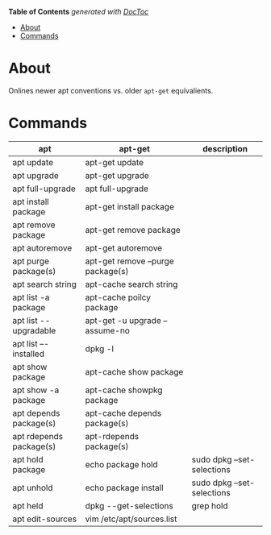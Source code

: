<!-- START doctoc generated TOC please keep comment here to allow auto update -->
<!-- DON'T EDIT THIS SECTION, INSTEAD RE-RUN doctoc TO UPDATE -->
**Table of Contents**  *generated with [DocToc](https://github.com/thlorenz/doctoc)*

- [About](#about)
- [Commands](#commands)

<!-- END doctoc generated TOC please keep comment here to allow auto update -->

# About

Onlines newer apt conventions vs. older `apt-get` equivalients.

# Commands

 apt | apt-get     | description
 ----|-------------|------------------
apt update |apt-get update|
apt upgrade |apt-get upgrade |
apt full-upgrade |apt full-upgrade |
apt install package |apt-get install package |
apt remove package |apt-get remove package |
apt autoremove |apt-get autoremove |
apt purge package(s) |apt-get remove –purge package(s) |
apt search string |apt-cache search string |
apt list -a package |apt-cache poilcy package |
apt list --upgradable |apt-get -u upgrade –assume-no |
apt list –-installed |dpkg -l|
apt show package |apt-cache show package |
apt show -a package |apt-cache showpkg package |
apt depends package(s) |apt-cache depends package(s) |
apt rdepends package(s) |apt-rdepends package(s) |
apt hold package |echo package hold | sudo dpkg –set-selections |
apt unhold |echo package install | sudo dpkg –set-selections |
apt held |dpkg --get-selections | grep hold |
apt edit-sources |vim /etc/apt/sources.list |
